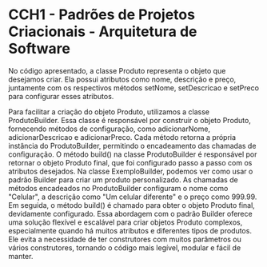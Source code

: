 # CCH1 - Padrões de Projetos Criacionais - Arquitetura de Software

No código apresentado, a classe Produto representa o objeto que desejamos criar. Ela possui atributos como nome, descrição e preço, juntamente com os respectivos métodos setNome, setDescricao e setPreco para configurar esses atributos.

Para facilitar a criação do objeto Produto, utilizamos a classe ProdutoBuilder. Essa classe é responsável por construir o objeto Produto, fornecendo métodos de configuração, como adicionarNome, adicionarDescricao e adicionarPreco. Cada método retorna a própria instância do ProdutoBuilder, permitindo o encadeamento das chamadas de configuração.
O método build() na classe ProdutoBuilder é responsável por retornar o objeto Produto final, que foi configurado passo a passo com os atributos desejados.
Na classe ExemploBuilder, podemos ver como usar o padrão Builder para criar um produto personalizado. As chamadas de métodos encadeados no ProdutoBuilder configuram o nome como "Celular", a descrição como "Um celular diferente" e o preço como 999.99. Em seguida, o método build() é chamado para obter o objeto Produto final, devidamente configurado.
Essa abordagem com o padrão Builder oferece uma solução flexível e escalável para criar objetos Produto complexos, especialmente quando há muitos atributos e diferentes tipos de produtos. Ele evita a necessidade de ter construtores com muitos parâmetros ou vários construtores, tornando o código mais legível, modular e fácil de manter.
